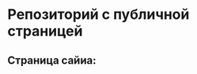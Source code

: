 # Репозиторий с публичной страницей
## Страница сайиа:
<!-- Здесь будет ссылка на публичную страницу -->